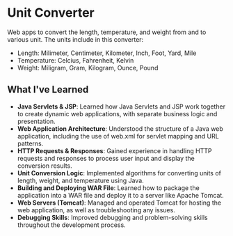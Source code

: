 # Unit Converter

Web apps to convert the length, temperature, and weight from and to various unit. The units include in this converter:
- Length: Milimeter, Centimeter, Kilometer, Inch, Foot, Yard, Mile
- Temperature: Celcius, Fahrenheit, Kelvin
- Weight: Miligram, Gram, Kilogram, Ounce, Pound

## What I've Learned
- **Java Servlets & JSP**: Learned how Java Servlets and JSP work together to create dynamic web applications, with separate business logic and presentation.
- **Web Application Architecture**: Understood the structure of a Java web application, including the use of web.xml for servlet mapping and URL patterns.
- **HTTP Requests & Responses**: Gained experience in handling HTTP requests and responses to process user input and display the conversion results.
- **Unit Conversion Logic**: Implemented algorithms for converting units of length, weight, and temperature using Java.
- **Building and Deploying WAR File**: Learned how to package the application into a WAR file and deploy it to a server like Apache Tomcat.
- **Web Servers (Tomcat)**: Managed and operated Tomcat for hosting the web application, as well as troubleshooting any issues.
- **Debugging Skills**: Improved debugging and problem-solving skills throughout the development process.
